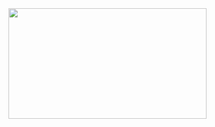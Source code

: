 <img src="https://github.com/commilitio/commilitio/blob/main/Chill%20CodingProgramming%20Lo-fi%20AnimationS.gif" align="right" width="392" height="220"/>
